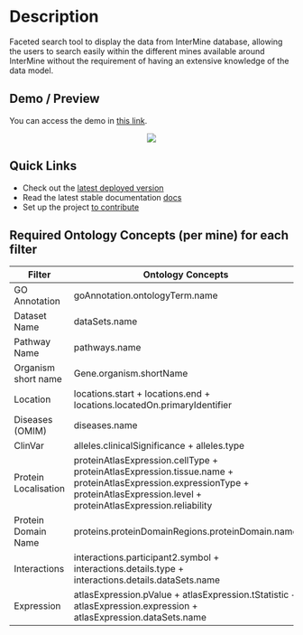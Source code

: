 # Description

Faceted search tool to display the data from InterMine database, allowing the users to search easily within the different mines available around InterMine
without the requirement of having an extensive knowledge of the data model.

## Demo / Preview

You can access the demo in [this link](https://intermine-data-browser.netlify.app/).

<p align="center">
  <img src="https://github.com/AdrianBZG/InterMine-Data-Browser-Tool/assets/8275330/ed04f673-4bd8-48d5-9e74-69400187cbd9"/>
</p>

## Quick Links

- Check out the [latest deployed version](https://intermine-data-browser.netlify.app/)
- Read the latest stable documentation [docs](https://intermine-data-browser.netlify.app/docs)
- Set up the project [to contribute](#contributing-guidelines)

## Required Ontology Concepts (per mine) for each filter

| Filter               | Ontology Concepts                                                                                                                                                                |
| -------------------- | -------------------------------------------------------------------------------------------------------------------------------------------------------------------------------- |
| GO Annotation        | goAnnotation.ontologyTerm.name                                                                                                                                                   |
| Dataset Name         | dataSets.name                                                                                                                                                                    |
| Pathway Name         | pathways.name                                                                                                                                                                    |
| Organism short name  | Gene.organism.shortName                                                                                                                                                          |
| Location             | locations.start + locations.end + locations.locatedOn.primaryIdentifier                                                                                                          |
| Diseases (OMIM)      | diseases.name                                                                                                                                                                    |
| ClinVar              | alleles.clinicalSignificance + alleles.type                                                                                                                                      |
| Protein Localisation | proteinAtlasExpression.cellType + proteinAtlasExpression.tissue.name + proteinAtlasExpression.expressionType + proteinAtlasExpression.level + proteinAtlasExpression.reliability |
| Protein Domain Name  | proteins.proteinDomainRegions.proteinDomain.name                                                                                                                                 |
| Interactions         | interactions.participant2.symbol + interactions.details.type + interactions.details.dataSets.name                                                                                |
| Expression           | atlasExpression.pValue + atlasExpression.tStatistic + atlasExpression.expression + atlasExpression.dataSets.name                                                                 |

